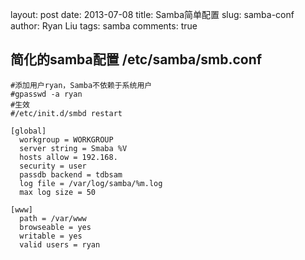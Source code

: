 layout:     post
date:       2013-07-08
title:      Samba简单配置
slug:       samba-conf
author:     Ryan Liu
tags:       samba
comments:   true


简化的samba配置 /etc/samba/smb.conf
----------------------
```nginx
#添加用户ryan，Samba不依赖于系统用户
#gpasswd -a ryan
#生效
#/etc/init.d/smbd restart
 
[global]
  workgroup = WORKGROUP
  server string = Smaba %V
  hosts allow = 192.168.
  security = user
  passdb backend = tdbsam
  log file = /var/log/samba/%m.log
  max log size = 50
 
[www]
  path = /var/www
  browseable = yes
  writable = yes
  valid users = ryan
```
